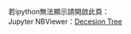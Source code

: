 若ipython無法顯示請開啟此頁：  
Jupyter NBViewer：[Decesion Tree](https://nbviewer.jupyter.org/github/acgangel/Data-Mining/blob/master/week03/CQI%20Coffee%20Bean%20Quality%20-%20decision%20tree.ipynb)
